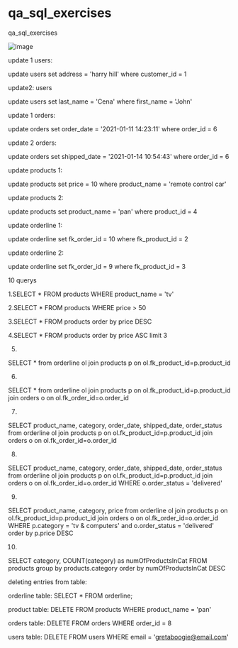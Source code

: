 # qa_sql_exercises
qa_sql_exercises

![image](https://user-images.githubusercontent.com/48223215/150165149-01903fab-5900-477a-825a-2b9bc8da293e.png)


update 1 users:

update users
set address = 'harry hill'
where customer_id = 1

update2: users

update users
set last_name = 'Cena'
where first_name = 'John'


update 1 orders:

update orders
set order_date = '2021-01-11 14:23:11'
where order_id = 6

update 2 orders:

update orders
set shipped_date = '2021-01-14 10:54:43'
where order_id = 6

update products 1:

update products
set price = 10
where product_name = 'remote control car'

update products 2:

update products
set product_name = 'pan'
where product_id = 4

update orderline 1:

update orderline
set fk_order_id = 10
where fk_product_id = 2

update orderline 2:

update orderline
set fk_order_id = 9
where fk_product_id = 3

10 querys

1.SELECT * FROM products WHERE product_name = 'tv'

2.SELECT * FROM products WHERE price > 50

3.SELECT * FROM products order by price DESC

4.SELECT * FROM products order by price ASC limit 3

5.
SELECT *
from orderline ol
join products p on ol.fk_product_id=p.product_id

6.
SELECT *
from orderline ol
join products p on ol.fk_product_id=p.product_id
join orders o on ol.fk_order_id=o.order_id

7.
SELECT product_name, category, order_date, shipped_date, order_status
from orderline ol
join products p on ol.fk_product_id=p.product_id
join orders o on ol.fk_order_id=o.order_id

8.
SELECT product_name, category, order_date, shipped_date, order_status
from orderline ol
join products p on ol.fk_product_id=p.product_id
join orders o on ol.fk_order_id=o.order_id
WHERE o.order_status = 'delivered'

9.
SELECT product_name, category, price
from orderline ol
join products p on ol.fk_product_id=p.product_id
join orders o on ol.fk_order_id=o.order_id
WHERE p.category = 'tv & computers' and o.order_status = 'delivered'
order by p.price DESC

10.
SELECT category, COUNT(category) as numOfProductsInCat 
FROM products
group by products.category
order by numOfProductsInCat DESC

deleting entries from table:

orderline table:
SELECT * FROM orderline;

product table:
DELETE FROM products WHERE product_name = 'pan'

orders table:
DELETE FROM orders WHERE order_id = 8

users table:
DELETE FROM users WHERE email = 'gretaboogie@email.com'
